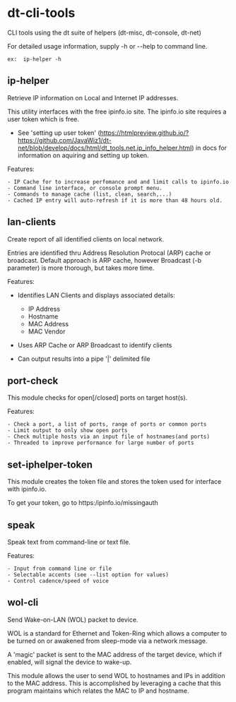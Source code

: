 # dt-cli-tools

CLI tools using the dt suite of helpers (dt-misc, dt-console, dt-net)

For detailed usage information, supply -h or --help to command line.

    ex:  ip-helper -h

## ip-helper 

Retrieve IP information on Local and Internet IP addresses.

This utility interfaces with the free ipinfo.io site.  The ipinfo.io site
requires a user token which is free.

  - See 'setting up user token' (https://htmlpreview.github.io/?https://github.com/JavaWiz1/dt-net/blob/develop/docs/html/dt_tools.net.ip_info_helper.html) in docs for information on aquiring and setting up token.

Features:

    - IP Cache for to increase perfomance and and limit calls to ipinfo.io
    - Command line interface, or console prompt menu.
    - Commands to manage cache (list, clean, search,...)
    - Cached IP entry will auto-refresh if it is more than 48 hours old.


## lan-clients 

Create report of all identified clients on local network.

Entries are identified thru Address Resolution Protocal (ARP) cache or broadcast.
Default approach is ARP cache, however Broadcast (-b parameter) is more thorough, but takes more time.


Features:

  - Identifies LAN Clients and displays associated details:

    - IP Address
    - Hostname
    - MAC Address
    - MAC Vendor
  - Uses ARP Cache or ARP Broadcast to identify clients
  - Can output results into a pipe '|' delimited file


## port-check 

This module checks for open[/closed] ports on target host(s).

Features:

    - Check a port, a list of ports, range of ports or common ports
    - Limit output to only show open ports
    - Check multiple hosts via an input file of hostnames(and ports)
    - Threaded to improve performance for large number of ports


## set-iphelper-token  

This module creates the token file and stores the token used for interface with ipinfo.io.

To get your token, go to https:/ipinfo.io/missingauth


## speak

Speak text from command-line or text file.

Features:

    - Input from command line or file
    - Selectable accents (see --list option for values)
    - Control cadence/speed of voice


## wol-cli 

Send Wake-on-LAN (WOL) packet to device.

WOL is a standard for Ethernet and Token-Ring which allows a computer to be
turned on or awakened from sleep-mode via a network message.

A 'magic' packet is sent to the MAC address of the target device, which if
enabled, will signal the device to wake-up.

This module allows the user to send WOL to hostnames and IPs in addition to
the MAC address.  This is accomplished by leveraging a cache that this program
maintains which relates the MAC to IP and hostname.